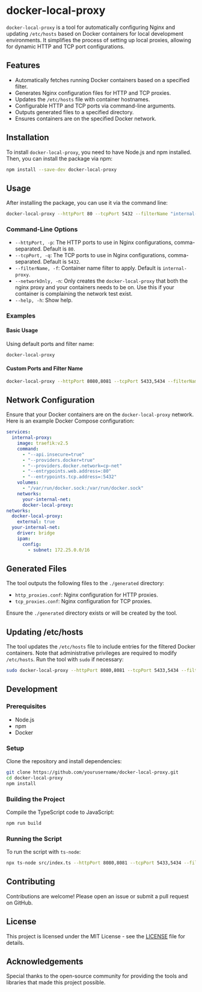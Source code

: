 
# docker-local-proxy

`docker-local-proxy` is a tool for automatically configuring Nginx and updating `/etc/hosts` based on Docker containers for local development environments. It simplifies the process of setting up local proxies, allowing for dynamic HTTP and TCP port configurations.

## Features

- Automatically fetches running Docker containers based on a specified filter.
- Generates Nginx configuration files for HTTP and TCP proxies.
- Updates the `/etc/hosts` file with container hostnames.
- Configurable HTTP and TCP ports via command-line arguments.
- Outputs generated files to a specified directory.
- Ensures containers are on the specified Docker network.

## Installation

To install `docker-local-proxy`, you need to have Node.js and npm installed. Then, you can install the package via npm:

```bash
npm install --save-dev docker-local-proxy
```

## Usage

After installing the package, you can use it via the command line:

```bash
docker-local-proxy --httpPort 80 --tcpPort 5432 --filterName "internal-proxy"
```

### Command-Line Options

- `--httpPort, -p`: The HTTP ports to use in Nginx configurations, comma-separated. Default is `80`.
- `--tcpPort, -q`: The TCP ports to use in Nginx configurations, comma-separated. Default is `5432`.
- `--filterName, -f`: Container name filter to apply. Default is `internal-proxy`.
- `--networkOnly, -n`: Only creates the `docker-local-proxy` that both the nginx proxy and your containers needs to be on. Use this if your container is complaining the network test exist.
- `--help, -h`: Show help.

### Examples

#### Basic Usage

Using default ports and filter name:

```bash
docker-local-proxy
```

#### Custom Ports and Filter Name

```bash
docker-local-proxy --httpPort 8080,8081 --tcpPort 5433,5434 --filterName "my-proxy"
```

## Network Configuration

Ensure that your Docker containers are on the `docker-local-proxy` network. Here is an example Docker Compose configuration:

```yaml
services:
  internal-proxy:
    image: traefik:v2.5
    command:
      - "--api.insecure=true"
      - "--providers.docker=true"
      - "--providers.docker.network=cp-net"
      - "--entrypoints.web.address=:80"
      - "--entrypoints.tcp.address=:5432"
    volumes:
      - "/var/run/docker.sock:/var/run/docker.sock"
    networks:
      your-internal-net:
      docker-local-proxy:
networks:
  docker-local-proxy:
    external: true
  your-internal-net:
    driver: bridge
    ipam:
      config:
        - subnet: 172.25.0.0/16
```

## Generated Files

The tool outputs the following files to the `./generated` directory:

- `http_proxies.conf`: Nginx configuration for HTTP proxies.
- `tcp_proxies.conf`: Nginx configuration for TCP proxies.

Ensure the `./generated` directory exists or will be created by the tool.

## Updating /etc/hosts

The tool updates the `/etc/hosts` file to include entries for the filtered Docker containers. Note that administrative privileges are required to modify `/etc/hosts`. Run the tool with `sudo` if necessary:

```bash
sudo docker-local-proxy --httpPort 8080,8081 --tcpPort 5433,5434 --filterName "my-proxy"
```

## Development

### Prerequisites

- Node.js
- npm
- Docker

### Setup

Clone the repository and install dependencies:

```bash
git clone https://github.com/yourusername/docker-local-proxy.git
cd docker-local-proxy
npm install
```

### Building the Project

Compile the TypeScript code to JavaScript:

```bash
npm run build
```

### Running the Script

To run the script with `ts-node`:

```bash
npx ts-node src/index.ts --httpPort 8080,8081 --tcpPort 5433,5434 --filterName "my-proxy"
```

## Contributing

Contributions are welcome! Please open an issue or submit a pull request on GitHub.

## License

This project is licensed under the MIT License - see the [LICENSE](LICENSE) file for details.

## Acknowledgements

Special thanks to the open-source community for providing the tools and libraries that made this project possible.
